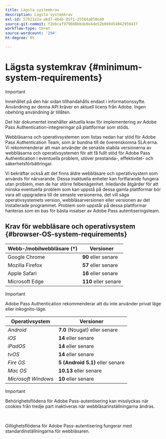 ```yaml
---
title: Lägsta systemkrav
description: Lägsta systemkrav
exl-id: 57b21e2a-abd7-4b4b-85f1-25584a850e40
source-git-commit: f2bbcaf979080bbde8e4de52b069454042959437
workflow-type: tm+mt
source-wordcount: '294'
ht-degree: 0%

---
```


# Lägsta systemkrav {#minimum-system-requirements}

>[!IMPORTANT]
>
>Innehållet på den här sidan tillhandahålls endast i informationssyfte. Användning av denna API kräver en aktuell licens från Adobe. Ingen obehörig användning är tillåten.

Det här dokumentet innehåller aktuella krav för implementering av Adobe Pass Authentication-integreringar på plattformar som stöds.

Webbläsarna och operativsystemen som listas nedan har stöd för Adobe Pass Authentication Team, som är bundna till de överenskomna SLA:erna. Vi rekommenderar att man använder de senaste stabila versionerna av webbläsarna och operativsystemen för att få fullt stöd för Adobe Pass Authentication i eventuella problem, utöver prestanda-, effektivitet- och säkerhetsförbättringar.

Vi bekräftar också att det finns äldre webbläsare och operativsystem som används för närvarande. Dessa inaktuella enheter kan fortfarande fungera utan problem, men de har större felbenägenhet. Inledande åtgärder för att minska eventuella problem som kan uppstå på dessa gamla plattformar bör vara att uppgradera till de senaste versionerna, det vill säga operativsystemets version, webbläsarversionen eller versionen av det installerade programmet. Problem som uppstår på dessa plattformar hanteras som en bas för bästa insatser av Adobe Pass autentiseringsteam.

## Krav för webbläsare och operativsystem {#browser-OS-system-requirements}

| Webb-/mobilwebbläsare (†) | Versioner |
|------------------------------|--------------------|
| Google Chrome | **90** eller senare |
| Mozilla Firefox | **57** eller senare |
| Apple Safari | **16** eller senare |
| Microsoft Edge | **110** eller senare |

>[!IMPORTANT]
> 
> Adobe Pass Authentication rekommenderar att du inte använder privat läge eller inkognito-läge.

| Operativsystem | Versioner |
|---------------------|------------------------------|
| *Android* | **7.0** (Nougat) eller senare |
| *iOS* | **14** eller senare |
| *iPadOS* | **14** eller senare |
| *tvOS* | **14** eller senare |
| *Fire OS* | **5 (Android 5.1)** eller senare |
| *Mac OS* | **10.13** eller senare |
| *Microsoft Windows* | **10** eller senare |

>[!IMPORTANT]
>
> Behörighetsflödena för Adobe Pass-autentisering kan misslyckas när cookies från tredje part inaktiveras när webbläsarinställningarna ändras.
> 
> <br/>
> 
> Giltighetsflödena för Adobe Pass-autentisering fungerar med standardinställningarna för webbläsaren.
